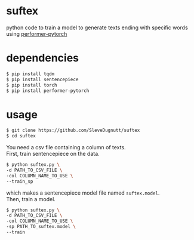 # suftex
python code to train a model to generate texts ending with specific words using [performer-pytorch](https://github.com/lucidrains/performer-pytorch)
# dependencies
```bash
$ pip install tqdm
$ pip install sentencepiece
$ pip install torch
$ pip install performer-pytorch
```
# usage
```bash
$ git clone https://github.com/SleveDugnutt/suftex
$ cd suftex
```
You need a csv file containing a column of texts.\
First, train sentencepiece on the data.
```bash
$ python suftex.py \
-d PATH_TO_CSV_FILE \
-col COLUMN_NAME_TO_USE \
--train_sp
```
which makes a sentencepiece model file named ```suftex.model```.\
Then, train a model.
```bash
$ python suftex.py \
-d PATH_TO_CSV_FILE \
-col COLUMN_NAME_TO_USE \
-sp PATH_TO_suftex.model \
--train
```
